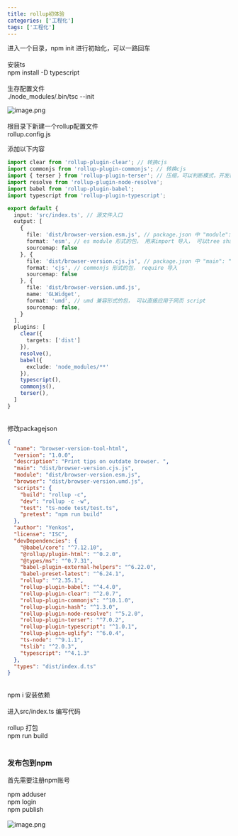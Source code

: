 ```yaml
---
title: rollup初体验
categories: ['工程化']
tags: ['工程化']
---
```



进入一个目录，npm init 进行初始化，可以一路回车<br />
<br />安装ts<br />npm install -D typescript      <br />
<br />生存配置文件<br />./node_modules/.bin/tsc --init

![image.png](https://cdn.nlark.com/yuque/0/2020/png/203222/1609398709224-7e2a4465-2939-43ac-94c8-18ea8d71a132.png#align=left&display=inline&height=152&margin=%5Bobject%20Object%5D&name=image.png&originHeight=152&originWidth=754&size=14915&status=done&style=none&width=754)<br />
<br />根目录下新建一个rollup配置文件<br />rollup.config.js

添加以下内容
```typescript
import clear from 'rollup-plugin-clear'; // 转换cjs
import commonjs from 'rollup-plugin-commonjs'; // 转换cjs
import { terser } from 'rollup-plugin-terser'; // 压缩，可以判断模式，开发模式不加入到plugins
import resolve from 'rollup-plugin-node-resolve';
import babel from 'rollup-plugin-babel';
import typescript from 'rollup-plugin-typescript';

export default {
  input: 'src/index.ts', // 源文件入口
  output: [
    {
      file: 'dist/browser-version.esm.js', // package.json 中 "module": "dist/browser-version.esm.js"
      format: 'esm', // es module 形式的包， 用来import 导入， 可以tree shaking
      sourcemap: false
    }, {
      file: 'dist/browser-version.cjs.js', // package.json 中 "main": "dist/browser-version.cjs.js",
      format: 'cjs', // commonjs 形式的包， require 导入
      sourcemap: false
    }, {
      file: 'dist/browser-version.umd.js',
      name: 'GLWidget',
      format: 'umd', // umd 兼容形式的包， 可以直接应用于网页 script
      sourcemap: false,
    }
  ],
  plugins: [
    clear({
      targets: ['dist']
    }),
    resolve(),
    babel({
      exclude: 'node_modules/**'
    }),
    typescript(),
    commonjs(),
    terser(),
  ]
}
```

<br />修改packagejson
```json
{
  "name": "browser-version-tool-html",
  "version": "1.0.0",
  "description": "Print tips on outdate browser. ",
  "main": "dist/browser-version.cjs.js",
  "module": "dist/browser-version.esm.js",
  "browser": "dist/browser-version.umd.js",
  "scripts": {
    "build": "rollup -c",
    "dev": "rollup -c -w",
    "test": "ts-node test/test.ts",
    "pretest": "npm run build"
  },
  "author": "Yenkos",
  "license": "ISC",
  "devDependencies": {
    "@babel/core": "^7.12.10",
    "@rollup/plugin-html": "^0.2.0",
    "@types/ms": "^0.7.31",
    "babel-plugin-external-helpers": "^6.22.0",
    "babel-preset-latest": "^6.24.1",
    "rollup": "^2.35.1",
    "rollup-plugin-babel": "^4.4.0",
    "rollup-plugin-clear": "^2.0.7",
    "rollup-plugin-commonjs": "^10.1.0",
    "rollup-plugin-hash": "^1.3.0",
    "rollup-plugin-node-resolve": "^5.2.0",
    "rollup-plugin-terser": "^7.0.2",
    "rollup-plugin-typescript": "^1.0.1",
    "rollup-plugin-uglify": "^6.0.4",
    "ts-node": "^9.1.1",
    "tslib": "^2.0.3",
    "typescript": "^4.1.3"
  },
  "types": "dist/index.d.ts"
}

```

<br />npm i 安装依赖<br />
<br />进入src/index.ts 编写代码<br />
<br />rollup 打包<br />npm run build<br />
<br />

<a name="CPAFy"></a>
### 发布包到npm
首先需要注册npm账号

npm adduser<br />npm login<br />npm publish<br />
<br />![image.png](https://cdn.nlark.com/yuque/0/2020/png/203222/1609410556289-98a91d3e-a6be-45db-b790-a053c908d720.png#align=left&display=inline&height=375&margin=%5Bobject%20Object%5D&name=image.png&originHeight=750&originWidth=1152&size=173447&status=done&style=none&width=576)<br />


